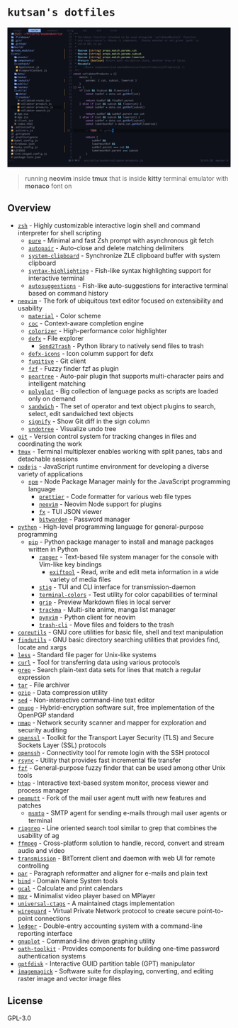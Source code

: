 # `kutsan's dotfiles`

![screenshot](https://raw.githubusercontent.com/kutsan/dotfiles/master/.github/screenshot.png)

> running **neovim** inside **tmux** that is inside **kitty** terminal emulator with **monaco** font on

## Overview

- [`zsh`](https://github.com/zsh-users/zsh) - Highly customizable interactive login shell and command interpreter for shell scripting
	- [`pure`](https://github.com/sindresorhus/pure) - Minimal and fast Zsh prompt with asynchronous git fetch
	- [`autopair`](https://github.com/hlissner/zsh-autopair) - Auto-close and delete matching delimiters
	- [`system-clipboard`](https://github.com/kutsan/zsh-system-clipboard) - Synchronize ZLE clipboard buffer with system clipboard
	- [`syntax-highlighting`](https://github.com/zsh-users/zsh-syntax-highlighting) - Fish-like syntax highlighting support for interactive terminal
	- [`autosuggestions`](https://github.com/zsh-users/zsh-autosuggestions) - Fish-like auto-suggestions for interactive terminal based on command history
- [`neovim`](https://github.com/neovim/neovim) - The fork of ubiquitous text editor focused on extensibility and usability
	- [`material`](https://github.com/kaicataldo/material.vim) - Color scheme
	- [`coc`](https://github.com/neoclide/coc.nvim) - Context-aware completion engine
	- [`colorizer`](https://github.com/norcalli/nvim-colorizer.lua) - High-performance color highlighter
	- [`defx`](https://github.com/Shougo/defx.nvim) - File explorer
		- [`Send2Trash`](https://github.com/hsoft/send2trash) - Python library to natively send files to trash
	- [`defx-icons`](https://github.com/kristijanhusak/defx-icons) - Icon columm support for defx
	- [`fugitive`](https://github.com/tpope/vim-fugitive) - Git client
	- [`fzf`](https://github.com/junegunn/fzf.vim) - Fuzzy finder fzf as plugin
	- [`peartree`](https://github.com/tmsvg/pear-tree) - Auto-pair plugin that supports multi-character pairs and intelligent matching
	- [`polyglot`](https://github.com/sheerun/vim-polyglot) - Big collection of language packs as scripts are loaded only on demand
	- [`sandwich`](https://github.com/machakann/vim-sandwich) - The set of operator and text object plugins to search, select, edit sandwiched text objects
	- [`signify`](https://github.com/mhinz/vim-signify) - Show Git diff in the sign column
	- [`undotree`](https://github.com/mbbill/undotree) - Visualize undo tree
- [`git`](https://git-scm.com) - Version control system for tracking changes in files and coordinating the work
- [`tmux`](https://github.com/tmux/tmux) - Terminal multiplexer enables working with split panes, tabs and detachable sessions
- [`nodejs`](https://nodejs.org) - JavaScript runtime environment for developing a diverse variety of applications
	- [`npm`](https://www.npmjs.com) - Node Package Manager mainly for the JavaScript programming language
		- [`prettier`](https://github.com/prettier/prettier) - Code formatter for various web file types
		- [`neovim`](https://github.com/neovim/node-client) - Neovim Node support for plugins
		- [`fx`](https://github.com/antonmedv/fx) - TUI JSON viewer
		- [`bitwarden`](https://github.com/bitwarden/cli) - Password manager
- [`python`](https://www.python.org) - High-level programming language for general-purpose programming
	- [`pip`](https://pypi.org) - Python package manager to install and manage packages written in Python
		- [`ranger`](https://github.com/ranger/ranger) - Text-based file system manager for the console with Vim-like key bindings
			- [`exiftool`](http://www.sno.phy.queensu.ca/~phil/exiftool) - Read, write and edit meta information in a wide variety of media files
		- [`stig`](https://github.com/rndusr/stig) - TUI and CLI interface for transmission-daemon
		- [`terminal-colors`](https://github.com/eikenb/terminal-colors) - Test utility for color capabilities of terminal
		- [`grip`](https://github.com/joeyespo/grip) - Preview Markdown files in local server
		- [`trackma`](https://github.com/z411/trackma) - Multi-site anime, manga list manager
		- [`pynvim`](https://github.com/neovim/pynvim) - Python client for neovim
		- [`trash-cli`](https://github.com/andreafrancia/trash-cli) - Move files and folders to the trash
- [`coreutils`](https://www.gnu.org/software/coreutils/coreutils.html) - GNU core utilities for basic file, shell and text manipulation
- [`findutils`](https://www.gnu.org/software/findutils) - GNU basic directory searching utilities that provides find, locate and xargs
- [`less`](http://www.greenwoodsoftware.com/less) - Standard file pager for Unix-like systems
- [`curl`](https://github.com/curl/curl) - Tool for transferring data using various protocols
- [`grep`](https://www.gnu.org/software/grep) - Search plain-text data sets for lines that match a regular expression
- [`tar`](https://www.gnu.org/software/tar) - File archiver
- [`gzip`](https://www.gnu.org/software/gzip) - Data compression utility
- [`sed`](https://www.gnu.org/software/sed) - Non-interactive command-line text editor
- [`gnupg`](https://www.gnupg.org) - Hybrid-encryption software suit, free implementation of the OpenPGP standard
- [`nmap`](https://github.com/nmap/nmap) - Network security scanner and mapper for exploration and security auditing
- [`openssl`](https://github.com/openssl/openssl) - Toolkit for the Transport Layer Security (TLS) and Secure Sockets Layer (SSL) protocols
- [`openssh`](https://www.openssh.com) - Connectivity tool for remote login with the SSH protocol
- [`rsync`](https://rsync.samba.org) - Utility that provides fast incremental file transfer
- [`fzf`](https://github.com/junegunn/fzf) - General-purpose fuzzy finder that can be used among other Unix tools
- [`htop`](https://github.com/hishamhm/htop) - Interactive text-based system monitor, process viewer and process manager
- [`neomutt`](https://github.com/neomutt/neomutt) - Fork of the mail user agent mutt with new features and patches
	- [`msmtp`](http://msmtp.sourceforge.net) - SMTP agent for sending e-mails through mail user agents or terminal
- [`ripgrep`](https://github.com/BurntSushi/ripgrep) - Line oriented search tool similar to grep that combines the usability of ag
- [`ffmpeg`](https://github.com/FFmpeg/FFmpeg) - Cross-platform solution to handle, record, convert and stream audio and video
- [`transmission`](https://github.com/transmission/transmission) - BitTorrent client and daemon with web UI for remote controlling
- [`par`](https://github.com/sergi/par) - Paragraph reformatter and aligner for e-mails and plain text
- [`bind`](https://source.isc.org/cgi-bin/gitweb.cgi) - Domain Name System tools
- [`gcal`](https://www.gnu.org/software/gcal) - Calculate and print calendars
- [`mpv`](https://github.com/mpv-player/mpv) - Minimalist video player based on MPlayer
- [`universal-ctags`](https://github.com/universal-ctags/ctags) - A maintained ctags implementation
- [`wireguard`](https://github.com/WireGuard/wireguard-go) - Virtual Private Network protocol to create secure point-to-point connections
- [`ledger`](https://github.com/ledger/ledger) - Double-entry accounting system with a command-line reporting interface
- [`gnuplot`](https://github.com/gnuplot/gnuplot) - Command-line driven graphing utility
- [`oath-toolkit`](https://www.nongnu.org/oath-toolkit) - Provides components for building one-time password authentication systems
- [`gptfdisk`](https://www.rodsbooks.com/gdisk) - Interactive GUID partition table (GPT) manipulator
- [`imagemagick`](https://imagemagick.org) - Software suite for displaying, converting, and editing raster image and vector image files

## License

GPL-3.0
